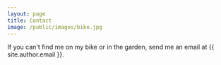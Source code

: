 ```yaml
---
layout: page
title: Contact
image: /public/images/bike.jpg
---
```


If you can't find me on my bike or in the garden, send me an email at {{ site.author.email }}.

